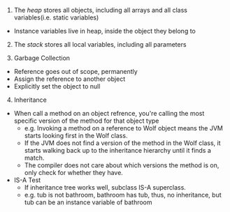 1. The _heap_ stores all objects, including all arrays and all class variables(i.e. static variables)
  - Instance variables live in heap, inside the object they belong to

2. The _stack_ stores all local variables, including all parameters

3. Garbage Collection
  - Reference goes out of scope, permanently
  - Assign the reference to another object
  - Explicitly set the object to null

4. Inheritance
  - When call a method on an object refrence, you're calling the most specific version of the method for that object type
    * e.g. Invoking a method on a reference to Wolf object means the JVM starts looking first in the Wolf class. 
    * If the JVM does not find a version of the method in the Wolf class, it starts walking back up to the inheritance hierarchy until it finds a match.
    * The compiler does not care about which versions the method is on, only check for whether they have.
  - IS-A Test
    * If inheritance tree works well, subclass IS-A superclass.
    * e.g. tub is not bathroom, bathroom has tub, thus, no inheritance, but tub can be an instance variable of bathroom
    
    
